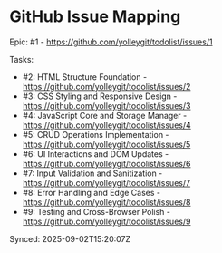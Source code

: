 # GitHub Issue Mapping

Epic: #1 - https://github.com/yolleygit/todolist/issues/1

Tasks:
- #2: HTML Structure Foundation - https://github.com/yolleygit/todolist/issues/2
- #3: CSS Styling and Responsive Design - https://github.com/yolleygit/todolist/issues/3
- #4: JavaScript Core and Storage Manager - https://github.com/yolleygit/todolist/issues/4
- #5: CRUD Operations Implementation - https://github.com/yolleygit/todolist/issues/5
- #6: UI Interactions and DOM Updates - https://github.com/yolleygit/todolist/issues/6
- #7: Input Validation and Sanitization - https://github.com/yolleygit/todolist/issues/7
- #8: Error Handling and Edge Cases - https://github.com/yolleygit/todolist/issues/8
- #9: Testing and Cross-Browser Polish - https://github.com/yolleygit/todolist/issues/9

Synced: 2025-09-02T15:20:07Z
